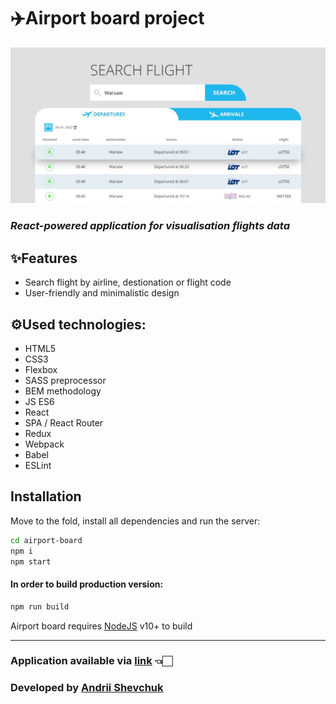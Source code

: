 # ✈️Airport board project

  <img src="./images/layout_images/airport-board-overlay.jpeg" width="1000">

### _React-powered application for visualisation flights data_

## ✨Features

- Search flight by airline, destionation or flight code
- User-friendly and minimalistic design

## ⚙️Used technologies:

- HTML5
- CSS3
- Flexbox
- SASS preprocessor
- BEM methodology
- JS ES6
- React 
- SPA / React Router
- Redux
- Webpack
- Babel
- ESLint


## Installation

Move to the fold, install all dependencies and run the server:

```sh
cd airport-board
npm i
npm start
```
#### In order to build production version:

```sh
npm run build
```

Airport board requires [NodeJS](https://nodejs.org/) v10+ to build

<hr/>

### Application available via [link](https://master--rococo-smakager-b948fc.netlify.app/) 👈🏻 ###

### Developed by [Andrii Shevchuk](https://github.com/Andrii618/) ###
